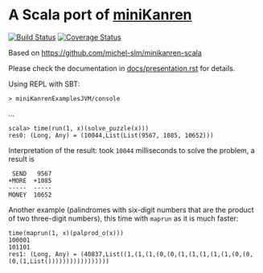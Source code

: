 A Scala port of [miniKanren](http://minikanren.org/)
====================================================

[![Build Status](https://travis-ci.org/aborg0/minikanren-scala.svg?branch=sbt)](https://travis-ci.org/aborg0/minikanren-scala)
[![Coverage Status](https://coveralls.io/repos/github/aborg0/minikanren-scala/badge.svg?branch=sbt)](https://coveralls.io/github/aborg0/minikanren-scala?branch=sbt)

Based on https://github.com/michel-slm/minikanren-scala

Please check the documentation in [docs/presentation.rst](docs/presentation) for details.

Using REPL with SBT:

    > miniKanrenExamplesJVM/console

...

    scala> time(run(1, x)(solve_puzzle(x)))
    res0: (Long, Any) = (10044,List(List(9567, 1085, 10652)))

Interpretation of the result: took `10044` milliseconds to solve the problem, a result is

     SEND   9567
    +MORE  +1085
    -----  -----
    MONEY  10652

Another example (palindromes with six-digit numbers that are the product of two three-digit numbers), this time with `maprun` as it is much faster:

    time(maprun(1, x)(palprod_o(x)))
    100001
    101101
    res1: (Long, Any) = (40837,List((1,(1,(1,(0,(0,(1,(1,(1,(1,(1,(0,(0,(0,(1,List()))))))))))))))))
